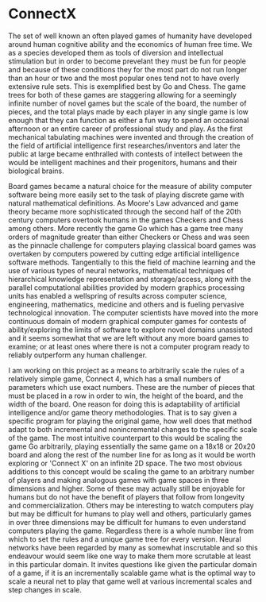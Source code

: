 # ConnectX

The set of well known an often played games of humanity have developed around human cognitive ability and the economics of human free time.  We as a species developed them as tools of diversion and intellectual stimulation but in order to become prevelant they must be fun for people and because of these conditions they for the most part do not run longer than an hour or two and the most popular ones tend not to have overly extensive rule sets.  This is exemplified best by Go and Chess.  The game trees for both of these games are staggering allowing for a seemingly infinite number of novel games but the scale of the board, the number of pieces, and the total plays made by each player in any single game is low enough that they can function as either a fun way to spend an occasional afternoon or an entire career of professional study and play.  As the first mechanical tabulating machines were invented and through the creation of the field of artificial intelligence first researches/inventors and later the public at large became enthralled with contests of intellect between the would be intelligent machines and their progenitors, humans and their biological brains.
  
  Board games became a natural choice for the measure of ability computer software being more easily set to the task of playing discrete game with natural mathematical definitions.  As Moore's Law advanced and game theory became more sophisticated through the second half of the 20th century computers overtook humans in the games Checkers and Chess among others.  More recently the game Go which has a game tree many orders of magnitude greater than either Checkers or Chess and was seen as the pinnacle challenge for computers playing classical board games was overtaken by computers powered by cutting edge artificial intelligence software methods.  Tangentially to this the field of machine learning and the use of various types of neural networks, mathematical techniques of hierarchical knowledge representation and storage/access, along with the parallel computational abilities provided by modern graphics processing units has enabled a wellspring of results across computer science, engineering, mathematics, medicine and others and is fueling pervasive technological innovation.  The computer scientists have moved into the more continuous domain of modern graphical computer games for contests of ability/exploring the limits of software to explore novel domains unassisted and it seems somewhat that we are left without any more board games to examine; or at least ones where there is not a computer program ready to reliably outperform any human challenger.
  
   I am working on this project as a means to arbitrarily scale the rules of a relatively simple game, Connect 4, which has a small numbers of parameters which use exact numbers.  These are the number of pieces that must be placed in a row in order to win, the height of the board, and the width of the board.  One reason for doing this is adaptability of artificial intelligence and/or game theory methodologies. That is to say given a specific program for playing the original game, how well does that method adapt to both incremental and nonincremental changes to the specific scale of the game.  The most intuitive counterpart to this would be scaling the game Go arbitrarily, playing essentially the same game on a 18x18 or 20x20 board and along the rest of the number line for as long as it would be worth exploring or 'Connect X' on an infinite 2D space.  The two most obvious additions to this concept would be scaling the game to an arbitrary number of players and making analogous games with game spaces in three dimensions and higher.  Some of these may actually still be enjoyable for humans but do not have the benefit of players that follow from longevity and commercialization.  Others may be interesting to watch computers play but may be difficult for humans to play well and others, particularly games in over three dimensions may be difficult for humans to even understand computers playing the game.  Regardless there is a whole number line from which to set the rules and a unique game tree for every version.  Neural networks have been regarded by many as somewhat inscrutable and so this endeavour would seem like one way to make them more scrutable at least in this particular domain.  It invites questions like given the particular domain of a game, if it is an incrementally scalable game what is the optimal way to scale a neural net to play that game well at various incremental scales and step changes in scale.
